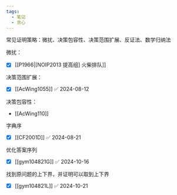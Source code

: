 ```yaml
---
tags:
  - 笔记
  - 贪心
---
```

常见证明策略：微扰、决策包容性、决策范围扩展、反证法、数学归纳法

微扰：
- [x] [[P1966|[NOIP2013 提高组] 火柴排队]]

决策范围扩展：
- [x] [[AcWing1055]] ✅ 2024-08-12

决策包容性：
- [[AcWing110]]

字典序
- [x] [[CF2001D]] ✅ 2024-08-21

优化答案序列
- [x] [[gym104821G]] ✅ 2024-10-16

找到原问题的上下界，并证明可以取到上下界
- [x] [[gym104821L]] ✅ 2024-10-21
